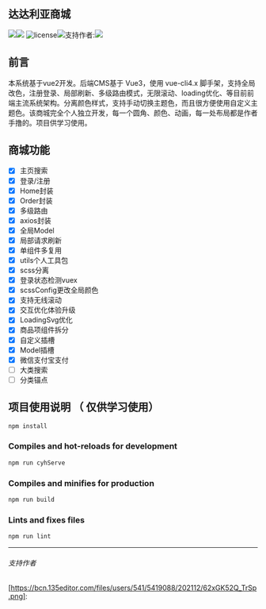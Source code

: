 

## 达达利亚商城

 <img src="https://img.shields.io/badge/vue-2.6.11-brightgreen.svg" ><img src="https://img.shields.io/badge/element--ui-2.15.6-brightgreen.svg"> <img src="https://img.shields.io/github/license/mashape/apistatus.svg" alt="license"><img src="https://img.shields.io/github/release/lin-xin/vue-manage-system.svg">支持作者:<a href="https://bcn.135editor.com/files/users/541/5419088/202112/62xGK52Q_TrSp.png" ><img src="https://img.shields.io/badge/%24-donate-ff69b4.svg" ></a>

## 前言

本系统基于vue2开发。后端CMS基于 Vue3，使用 vue-cli4.x 脚手架，支持全局改色，注册登录、局部刷新、多级路由模式，无限滚动、loading优化、等目前前端主流系统架构。分离颜色样式，支持手动切换主题色，而且很方便使用自定义主题色。该商城完全个人独立开发，每一个圆角、颜色、动画，每一处布局都是作者手撸的。项目供学习使用。

## 商城功能

-   [x] 主页搜索
-   [x] 登录/注册
-   [x] Home封装
-   [x] Order封装
-   [x] 多级路由
-   [x] axios封装
-   [x] 全局Model
-   [x] 局部请求刷新
-   [x] 单组件多复用
-   [x] utils个人工具包
-   [x] scss分离
-   [x] 登录状态检测vuex
-   [x] scssConfig更改全局颜色
-   [x] 支持无线滚动
-   [x] 交互优化体验升级
-   [x] LoadingSvg优化
-   [x] 商品项组件拆分
-   [x] 自定义插槽
-   [x] Model插槽
-   [x] 微信支付宝支付
-   [ ] 大类搜索
-   [ ] 分类锚点
## 项目使用说明 （ 仅供学习使用）

```javascript
npm install
```

### Compiles and hot-reloads for development
```javascript
npm run cyhServe
```

### Compiles and minifies for production
```javascript
npm run build
```

### Lints and fixes files
```javascript
npm run lint
```

------

###### 支持作者

[https://bcn.135editor.com/files/users/541/5419088/202112/62xGK52Q_TrSp.png]: 

